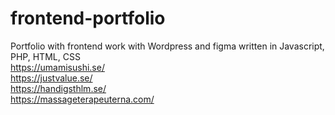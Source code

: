 # frontend-portfolio
Portfolio with frontend work with Wordpress and figma written in Javascript, PHP, HTML, CSS<br>
https://umamisushi.se/<br>
https://justvalue.se/<br>
https://handigsthlm.se/<br>
https://massageterapeuterna.com/
